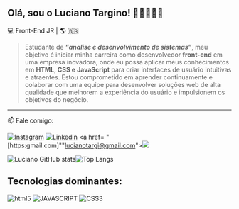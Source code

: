## Olá, sou o Luciano Targino! 👨🏾‍🚀👊🏾

💻 Front-End JR | 🌎 🇧🇷

>Estudante de <b><q><i>analise e desenvolvimento de sistemas</i></q></b>, meu objetivo é iniciar minha carreira como desenvolvedor <b>front-end</b> em uma empresa inovadora, onde eu possa aplicar meus conhecimentos em <b>HTML, CSS e JavaScript</b> para criar interfaces de usuário intuitivas e atraentes. Estou comprometido em aprender continuamente e colaborar com uma equipe para desenvolver soluções web de alta qualidade que melhorem a experiência do usuário e impulsionem os objetivos do negócio.
<hr>

 📫 Fale comigo:

[![Instagram](https://img.shields.io/badge/Instagram-E4405F?style=for-the-badge&logo=instagram&logoColor=white)](https://www.instagram.com/lucianotarg/)
[![Linkedin](https://img.shields.io/badge/LinkedIn-0077B5?style=for-the-badge&logo=linkedin&logoColor=white)](https://www.linkedin.com/in/luciano-t-435306294/?originalSubdomain=br)
<a href= "[https:gmail.com]""lucianotargi@gmail.com"><img src="https://img.shields.io/badge/-Gmail-%23333?style=for-the-badge&logo=gmail&logoColor=white" target="_blank"></a>

![Luciano GitHub stats](https://github-readme-stats.vercel.app/api?username=lucianotargino&show_icons=true&theme=swift)![Top Langs](https://github-readme-stats.vercel.app/api/top-langs/?username=lucianotargino&hide_progress=true)

## Tecnologias dominantes:

<div style = "display: inline_block">
<img aling = "center" alt="html5" src=https://img.shields.io/badge/HTML-239120?style=for-the-badge&logo=html5&logoColor=white "display: inline_block">
<img aling ="center" alt="JAVASCRIPT" src=https://img.shields.io/badge/JavaScript-F7DF1E?style=for-the-badge&logo=javascript&logoColor=black "display: inline_block" /> <img aling="center" alt="CSS3" src=https://img.shields.io/badge/CSS3-1572B6?style=for-the-badge&logo=css3&logoColor=white "display: inline_block" /> <img aling="center" alt="" src=https://img.shields.io/badge/Python-14354C?style=for-the-badge&logo=python&logoColor=white />

</div><br/>
</div>
